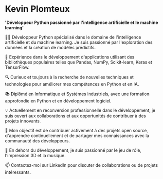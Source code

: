 # Kevin Plomteux

**'Développeur Python passionné par l'intelligence artificielle et le machine learning'**

👨‍💻 Développeur Python spécialisé dans le domaine de l'intelligence artificielle et du machine learning. Je suis passionné par l'exploration des données et la création de modèles prédictifs.

🚀 Expérience dans le développement d'applications utilisant des bibliothèques populaires telles que Pandas, NumPy, Scikit-learn, Keras et TensorFlow.

🔍 Curieux et toujours à la recherche de nouvelles techniques et technologies pour améliorer mes compétences en Python et en IA.

📚 Diplômé en Informatique et Systèmes Industriels, avec une formation approfondie en Python et en développement logiciel.

💡 Actuellement en reconversion professionnelle dans le développement, je suis ouvert aux collaborations et aux opportunités de contribuer à des projets innovants.

🎯 Mon objectif est de contribuer activement à des projets open source, d'apprendre continuellement et de partager mes connaissances avec la communauté des développeurs.

🎲 En dehors du développement, je suis passionné par le jeu de rôle, l'impression 3D et la musique.

📫 Contactez-moi sur LinkedIn pour discuter de collaborations ou de projets intéressants.
